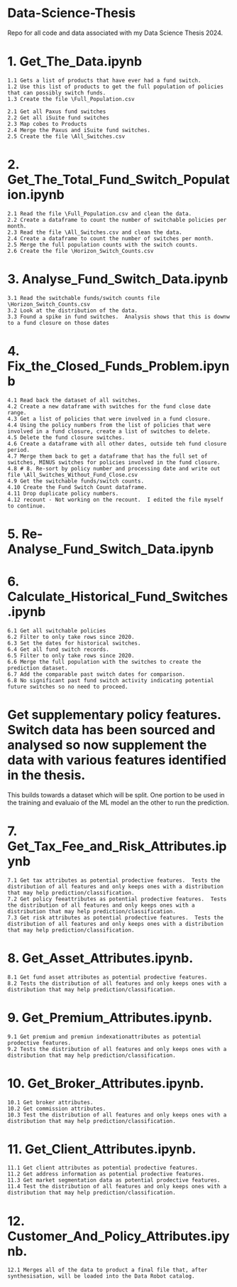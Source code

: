 # Data-Science-Thesis
Repo for all code and data associated with my Data Science Thesis 2024.
#

# 1. Get_The_Data.ipynb
    1.1 Gets a list of products that have ever had a fund switch.
    1.2 Use this list of products to get the full population of policies that can possibly switch funds.
    1.3 Create the file \Full_Population.csv

    2.1 Get all Paxus fund switches
    2.2 Get all iSuite fund switches
    2.3 Map cobes to Products
    2.4 Merge the Paxus and iSuite fund switches.
    2.5 Create the file \All_Switches.csv

# 2. Get_The_Total_Fund_Switch_Population.ipynb
    2.1 Read the file \Full_Population.csv and clean the data.
    2.2 Create a dataframe to count the number of switchable policies per month.
    2.3 Read the file \All_Switches.csv and clean the data.
    2.4 Create a dataframe to count the number of switches per month.
    2.5 Merge the full population counts with the switch counts.
    2.6 Create the file \Horizon_Switch_Counts.csv
    
# 3. Analyse_Fund_Switch_Data.ipynb
    3.1 Read the switchable funds/switch counts file \Horizon_Switch_Counts.csv
    3.2 Look at the distribution of the data.
    3.3 Found a spike in fund switches.  Analysis shows that this is downw to a fund closure on those dates
        
# 4. Fix_the_Closed_Funds_Problem.ipynb
    4.1 Read back the dataset of all switches.
    4.2 Create a new dataframe with switches for the fund close date range.
    4.3 Get a list of policies that were involved in a fund closure.
    4.4 Using the policy numbers from the list of policies that were involved in a fund closure, create a list of switches to delete.
    4.5 Delete the fund closure switches.
    4.6 Create a dataframe with all other dates, outside teh fund closure period.
    4.7 Merge them back to get a dataframe that has the full set of switches, MINUS switches for policies involved in the fund closure.
    4.8 # 8. Re-sort by policy number and processing date and write out file \All_Switches_Without_Fund_Close.csv
    4.9 Get the switchable funds/switch counts.
    4.10 Create the Fund Switch Count dataframe.
    4.11 Drop duplicate policy numbers.
    4.12 recount - Not working on the recount.  I edited the file myself to continue.

# 5. Re-Analyse_Fund_Switch_Data.ipynb
 
# 6. Calculate_Historical_Fund_Switches.ipynb
    6.1 Get all switchable policies
    6.2 Filter to only take rows since 2020.
    6.3 Set the dates for historical switches.
    6.4 Get all fund switch records.
    6.5 Filter to only take rows since 2020.
    6.6 Merge the full population with the switches to create the prediction dataset.
    6.7 Add the comparable past switch dates for comparison.
    6.8 No significant past fund switch activity indicating potential future switches so no need to proceed.

# Get supplementary policy features. Switch data has been sourced and analysed so now supplement the data with various features identified in the thesis.
This builds towards a dataset which will be split.  One portion to be used in the training and evaluaio of the ML model an the other to run the prediction.
  
# 7. Get_Tax_Fee_and_Risk_Attributes.ipynb 
    7.1 Get tax attributes as potential prodective features.  Tests the distribution of all features and only keeps ones with a distribution that may help prediction/classification.
    7.2 Get policy feeattributes as potential prodective features.  Tests the distribution of all features and only keeps ones with a distribution that may help prediction/classification.
    7.3 Get risk attributes as potential prodective features.  Tests the distribution of all features and only keeps ones with a distribution that may help prediction/classification.

# 8. Get_Asset_Attributes.ipynb.
    8.1 Get fund asset attributes as potential prodective features.  
    8.2 Tests the distribution of all features and only keeps ones with a distribution that may help prediction/classification.

# 9. Get_Premium_Attributes.ipynb.
    9.1 Get premium and premiun indexationattributes as potential prodective features.  
    9.2 Tests the distribution of all features and only keeps ones with a distribution that may help prediction/classification.

# 10. Get_Broker_Attributes.ipynb.
    10.1 Get broker attributes.
    10.2 Get commission attributes.
    10.3 Test the distribution of all features and only keeps ones with a distribution that may help prediction/classification.
    
# 11. Get_Client_Attributes.ipynb.
    11.1 Get client attributes as potential prodective features.  
    11.2 Get address information as potential prodective features.
    11.3 Get market segmentation data as potential prodective features.
    11.4 Test the distribution of all features and only keeps ones with a distribution that may help prediction/classification.
    
# 12. Customer_And_Policy_Attributes.ipynb.
    12.1 Merges all of the data to product a final file that, after synthesisation, will be loaded into the Data Robot catalog.
